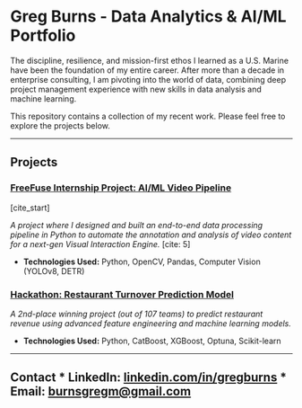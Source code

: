 # Greg Burns - Data Analytics & AI/ML Portfolio

The discipline, resilience, and mission-first ethos I learned as a U.S. Marine have been the foundation of my entire career. After more than a decade in enterprise consulting, I am pivoting into the world of data, combining deep project management experience with new skills in data analysis and machine learning.

This repository contains a collection of my recent work. Please feel free to explore the projects below.

---

## Projects

### [FreeFuse Internship Project: AI/ML Video Pipeline](FreeFuse_Internship_Project/)

[cite_start]

*A project where I designed and built an end-to-end data processing pipeline in Python to automate the annotation and analysis of video content for a next-gen Visual Interaction Engine.* [cite: 5]
* **Technologies Used:** Python, OpenCV, Pandas, Computer Vision (YOLOv8, DETR)

### [Hackathon: Restaurant Turnover Prediction Model](Hackathon_Restaurant_Prediction/)
*A 2nd-place winning project (out of 107 teams) to predict restaurant revenue using advanced feature engineering and machine learning models.*
* **Technologies Used:** Python, CatBoost, XGBoost, Optuna, Scikit-learn

---

## Contact * **LinkedIn:** [linkedin.com/in/gregburns](https://www.linkedin.com/in/gregburns) * **Email:** burnsgregm@gmail.com
